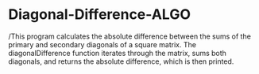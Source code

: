 # Diagonal-Difference-ALGO

/This program calculates the absolute difference between the sums of the primary and secondary diagonals of a square matrix. The diagonalDifference function iterates through the matrix, sums both diagonals, and returns the absolute difference, which is then printed.
